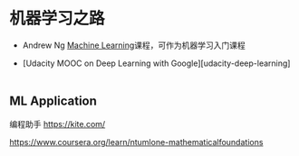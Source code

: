 # 机器学习之路

+ Andrew Ng [Machine Learning][3]课程，可作为机器学习入门课程   

+ [Udacity MOOC on Deep Learning with Google][udacity-deep-learning]    



ML Application
-------------
编程助手
https://kite.com/

[1]:http://course.fast.ai/
[2]: https://www.udacity.com/course/deep-learning--ud730
[3]: https://www.coursera.org/learn/machine-learning/
https://www.coursera.org/learn/ntumlone-mathematicalfoundations
